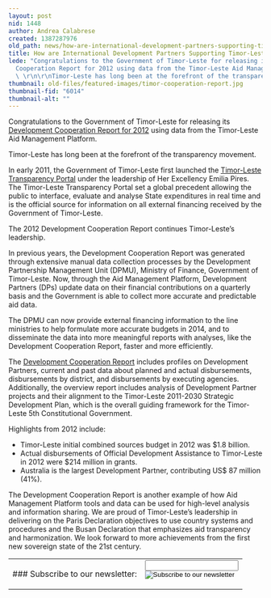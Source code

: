 ```yaml
---
layout: post
nid: 1448
author: Andrea Calabrese
created: 1387287976
old_path: news/how-are-international-development-partners-supporting-timor-leste
title: How are International Development Partners Supporting Timor-Leste?
lede: "Congratulations to the Government of Timor-Leste for releasing its Development
  Cooperation Report for 2012 using data from the Timor-Leste Aid Management Platform.
  \ \r\n\r\nTimor-Leste has long been at the forefront of the transparency movement."
thumbnail: old-files/featured-images/timor-cooperation-report.jpg
thumbnail-fid: "6014"
thumbnail-alt: ""
---
```


Congratulations to the Government of Timor-Leste for releasing its [Development Cooperation Report for 2012](https://www.mof.gov.tl/development-cooperation-report-2012-donor-profie/) using data from the Timor-Leste Aid Management Platform.

Timor-Leste has long been at the forefront of the transparency movement.

In early 2011, the Government of Timor-Leste first launched the [Timor-Leste Transparency Portal](http://www.transparency.gov.tl/english.html) under the leadership of Her Excellency Emilia Pires. The Timor-Leste Transparency Portal set a global precedent allowing the public to interface, evaluate and analyse State expenditures in real time and is the official source for information on all external financing received by the Government of Timor-Leste.

The 2012 Development Cooperation Report continues Timor-Leste’s leadership.

In previous years, the Development Cooperation Report was generated through extensive manual data collection processes by the Development Partnership Management Unit (DPMU), Ministry of Finance, Government of Timor-Leste. Now, through the Aid Management Platform, Development Partners (DPs) update data on their financial contributions on a quarterly basis and the Government is able to collect more accurate and predictable aid data.

The DPMU can now provide external financing information to the line ministries to help formulate more accurate budgets in 2014, and to disseminate the data into more meaningful reports with analyses, like the Development Cooperation Report, faster and more efficiently.

The [Development Cooperation Report](https://www.mof.gov.tl/development-cooperation-report-2012-donor-profie/) includes profiles on Development Partners, current and past data about planned and actual disbursements, disbursements by district, and disbursements by executing agencies. Additionally, the overview report includes analysis of Development Partner projects and their alignment to the Timor-Leste 2011-2030 Strategic Development Plan, which is the overall guiding framework for the Timor-Leste 5th Constitutional Government.

Highlights from 2012 include:

- Timor-Leste initial combined sources budget in 2012 was $1.8 billion.
- Actual disbursements of Official Development Assistance to Timor-Leste in 2012 were $214 million in grants.
- Australia is the largest Development Partner, contributing US$ 87 million (41%).

The Development Cooperation Report is another example of how Aid Management Platform tools and data can be used for high-level analysis and information sharing. We are proud of Timor-Leste’s leadership in delivering on the Paris Declaration objectives to use country systems and procedures and the Busan Declaration that emphasizes aid transparency and harmonization. We look forward to more achievements from the first new sovereign state of the 21st century.

<table><tr><td>### Subscribe to our newsletter:

</td><td><form action="http://developmentgateway.us6.list-manage.com/subscribe/post?u=741012580677f9fb0b79d2b9e&id=29e60e3e20" class="footer-subscribe-form inline-form" method="post" name="mc-embedded-subscribe-form"><div><div class="form-item input-wrapper"><input class="form-text" maxlength="128" name="EMAIL" title="email@example.com" type="email"></input></div><div class="form-item submit-wrapper"><input class="form-submit" name="subscribe" src="/sites/all/themes/corporate/images/short-submit.png" title="Subscribe to our newsletter" type="image" value=""></input></div></div></form></td></tr></table>
